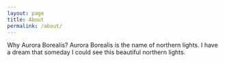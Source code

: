 ```yaml
---
layout: page
title: About
permalink: /about/
---
```


Why Aurora Borealis? Aurora Borealis is the name of northern lights. I have a dream that someday I could see this beautiful northern lights. 
